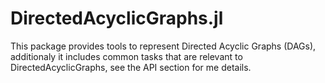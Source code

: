 # DirectedAcyclicGraphs.jl

This package provides tools to represent Directed Acyclic Graphs (DAGs), additionaly
it includes common tasks that are relevant to DirectedAcyclicGraphs, see the API section for me details.
